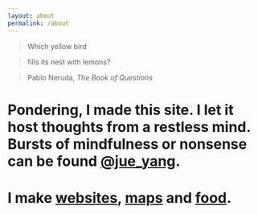 ```yaml
---
layout: about
permalink: /about
---
```




> Which yellow bird

> fills its nest with lemons?

> Pablo Neruda, _The Book of Questions_

# Pondering, I made this site. I let it host thoughts from a restless mind. Bursts of mindfulness or nonsense can be found [@jue_yang](https://twitter.com/jue_yang).

# I make [websites](http://banishedproductions.org), [maps](http://oldwork.tumblr.com) and [food](http://smittenkitchen.com/blog/2009/02/whole-lemon-tart/).